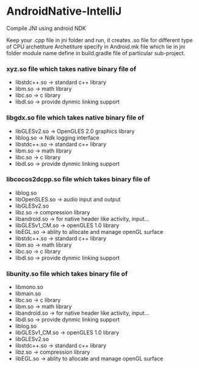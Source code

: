 # AndroidNative-IntelliJ
Compile JNI using android NDK

Keep your .cpp file in jni folder and run, it creates .so file for different type of CPU archetiture 
Archetiture specify in Android.mk file which lie in jni folder
module name define in build.gradle file of particular sub-project.

### xyz.so file which takes native binary file of ###
* libstdc++.so  -> standard c++ library
* libm.so -> math library
* libc.so -> c library
* libdl.so -> provide dynmic linking support

### libgdx.so file which takes native binary file of ###
* libGLESv2.so -> OpenGLES 2.0 graphics library
* liblog.so -> Ndk logging interface
* libstdc++.so  -> standard c++ library
* libm.so -> math library
* libc.so -> c library
* libdl.so -> provide dynmic linking support

### libcocos2dcpp.so file which takes binary file of ###
* liblog.so
* libOpenSLES.so -> audio input and output
* libGLESv2.so
* libz.so -> compression library
* libandroid.so -> for native header like activity, input...
* libGLESv1_CM.so -> openGLES 1.0 library
* libEGL.so -> ablity to allocate and manage openGL surface
* libstdc++.so  -> standard c++ library
* libm.so -> math library
* libc.so -> c library
* libdl.so -> provide dynmic linking support

### libunity.so file which takes binary file of ###
* libmono.so
* libmain.so
* libc.so -> c library
* libm.so -> math library
* libandroid.so -> for native header like activity, input...
* libdl.so -> provide dynmic linking support
* liblog.so
* libGLESv1_CM.so -> openGLES 1.0 library
* libGLESv2.so
* libstdc++.so  -> standard c++ library
* libz.so -> compression library
* libEGL.so -> ablity to allocate and manage openGL surface
